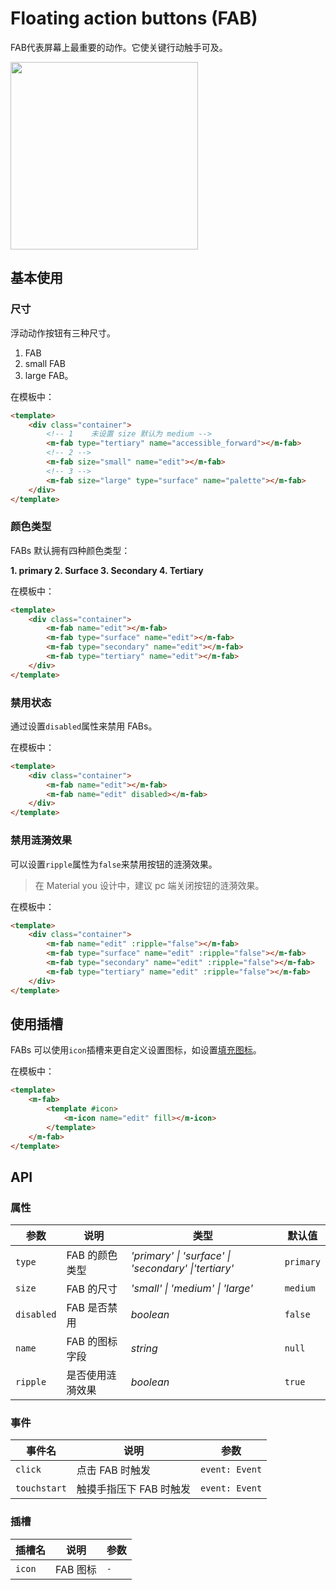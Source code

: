 # Floating action buttons (FAB)

FAB代表屏幕上最重要的动作。它使关键行动触手可及。


<img src="/img/FABhead.png" style="height:300px; display:block;">

## 基本使用

### 尺寸
浮动动作按钮有三种尺寸。
1. FAB 
2. small FAB 
3. large FAB。

<ClientOnly>
<fab-size></fab-size>
</ClientOnly>

在模板中：
```html
<template>
    <div class="container">
        <!-- 1    未设置 size 默认为 medium -->
        <m-fab type="tertiary" name="accessible_forward"></m-fab>
        <!-- 2 -->
        <m-fab size="small" name="edit"></m-fab>
        <!-- 3 -->
        <m-fab size="large" type="surface" name="palette"></m-fab>
    </div>
</template>
```

### 颜色类型
FABs 默认拥有四种颜色类型：

<ClientOnly>
<fab-type></fab-type>
</ClientOnly>

**1. primary  2. Surface  3. Secondary  4. Tertiary**

在模板中：

```html
<template>
    <div class="container">
        <m-fab name="edit"></m-fab>
        <m-fab type="surface" name="edit"></m-fab>
        <m-fab type="secondary" name="edit"></m-fab>
        <m-fab type="tertiary" name="edit"></m-fab>
    </div>
</template>
```

### 禁用状态

通过设置`disabled`属性来禁用 FABs。

<ClientOnly>
<fab-disabled></fab-disabled>
</ClientOnly>

在模板中：

```html
<template>
    <div class="container">
        <m-fab name="edit"></m-fab>
        <m-fab name="edit" disabled></m-fab>
    </div>
</template>

```

### 禁用涟漪效果

可以设置`ripple`属性为`false`来禁用按钮的涟漪效果。

> 在 Material you 设计中，建议 pc 端关闭按钮的涟漪效果。

<ClientOnly>
<fab-noripple></fab-noripple>
</ClientOnly>

在模板中：

```html
<template>
    <div class="container">
        <m-fab name="edit" :ripple="false"></m-fab>
        <m-fab type="surface" name="edit" :ripple="false"></m-fab>
        <m-fab type="secondary" name="edit" :ripple="false"></m-fab>
        <m-fab type="tertiary" name="edit" :ripple="false"></m-fab>
    </div>
</template>
```

## 使用插槽

FABs 可以使用`icon`插槽来更自定义设置图标，如设置[填充图标](./icon.md#图标填充及线宽)。

<ClientOnly>
<fab-slot></fab-slot>
</ClientOnly>

在模板中：

```html
<template>
    <m-fab>
        <template #icon>
            <m-icon name="edit" fill></m-icon>
        </template>
    </m-fab>
</template>
```



## API

### 属性

| 参数       | 说明             | 类型                                                              | 默认值  |
| ---------- | ---------------- | ----------------------------------------------------------------- | ------- |
| `type`     | FAB 的颜色类型      | _'primary' \| 'surface' \| 'secondary' \|'tertiary'_ | `primary`  |
| `size`     | FAB 的尺寸      | _'small' \| 'medium' \| 'large'_ | `medium`  |
| `disabled` | FAB 是否禁用     | _boolean_  | `false` |
| `name`     | FAB 的图标字段       | _string_  | `null`  |
| `ripple` | 是否使用涟漪效果 | _boolean_  | `true` |

### 事件

| 事件名       | 说明                   | 参数           |
| ------------ | ---------------------- | -------------- |
| `click`      | 点击 FAB 时触发         | `event: Event` |
| `touchstart` | 触摸手指压下 FAB 时触发 | `event: Event` |

### 插槽

| 插槽名    | 说明     | 参数 |
| --------- | -------- | ---- |
| `icon` | FAB 图标 | `-`  |